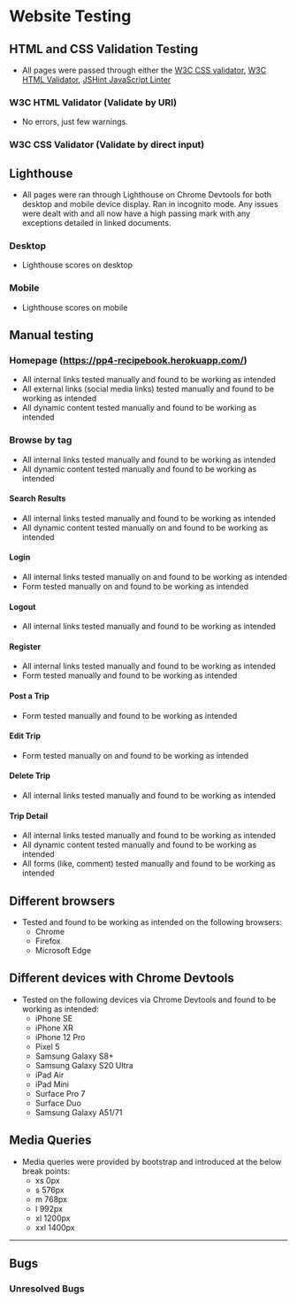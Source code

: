 # Website Testing

## HTML and CSS Validation Testing

- All pages were passed through either the [W3C CSS validator](https://jigsaw.w3.org/css-validator/), [W3C HTML Validator](https://validator.w3.org/nu/), [JSHint JavaScript Linter](https://jshint.com/)


###  W3C HTML Validator (Validate by URI)
- No errors, just few warnings.
###  W3C CSS Validator (Validate by direct input)

## Lighthouse
- All pages were ran through Lighthouse on Chrome Devtools for both desktop and mobile device display. Ran in incognito mode. Any issues were dealt with and all now have a high passing mark with any exceptions detailed in linked documents.

### Desktop
- Lighthouse scores on desktop

### Mobile
- Lighthouse scores on mobile

## Manual testing

### Homepage (https://pp4-recipebook.herokuapp.com/)
- All internal links tested manually and found to be working as intended
- All external links (social media links) tested manually and found to be working as intended
- All dynamic content tested manually and found to be working as intended

### Browse by tag
- All internal links tested manually and found to be working as intended
- All dynamic content tested manually and found to be working as intended

#### Search Results
- All internal links tested manually and found to be working as intended
- All dynamic content tested manually on and found to be working as intended


#### Login 
- All internal links tested manually on and found to be working as intended
- Form tested manually on and found to be working as intended

#### Logout
- All internal links tested manually and found to be working as intended

#### Register
- All internal links tested manually and found to be working as intended
- Form tested manually and found to be working as intended


#### Post a Trip 
- Form tested manually and found to be working as intended

#### Edit Trip
- Form tested manually on and found to be working as intended

#### Delete Trip
 - All internal links tested manually and found to be working as intended
 
#### Trip Detail
- All internal links tested manually and found to be working as intended
- All dynamic content tested manually and found to be working as intended
- All forms (like, comment) tested manually and found to be working as intended



## Different browsers
- Tested and found to be working as intended on the following browsers:
    - Chrome
    - Firefox
    - Microsoft Edge

## Different devices with Chrome Devtools
- Tested on the following devices via Chrome Devtools and found to be working as intended:
    - iPhone SE
    - iPhone XR
    - iPhone 12 Pro
    - Pixel 5
    - Samsung Galaxy S8+
    - Samsung Galaxy S20 Ultra
    - iPad Air
    - iPad Mini
    - Surface Pro 7
    - Surface Duo 
    - Samsung Galaxy A51/71


## Media Queries
- Media queries were provided by bootstrap and introduced at the below break points:
    - xs 0px
    - s 576px
    - m 768px
    - l 992px
    - xl 1200px
    - xxl 1400px

---
## Bugs

### Unresolved Bugs
